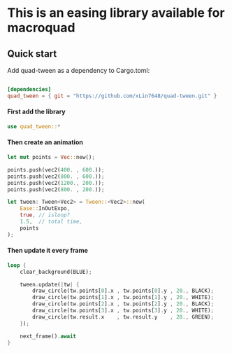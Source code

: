 # This is an easing library available for macroquad


## Quick start

Add quad-tween as a dependency to Cargo.toml:
```toml

[dependencies]
quad_tween = { git = "https://github.com/xLin7648/quad-tween.git" }
```

#### First add the library

```rust
use quad_tween::*
```

#### Then create an animation
```rust
let mut points = Vec::new();

points.push(vec2(400. , 600.));
points.push(vec2(800. , 600.));
points.push(vec2(1200., 200.));
points.push(vec2(800. , 200.));

let tween: Tween<Vec2> = Tween::<Vec2>::new(
    Ease::InOutExpo,
    true, // isloop?
    1.5,  // total time,
    points
);
```

#### Then update it every frame
```rust
loop {
    clear_background(BLUE);

    tween.update(|tw| {
        draw_circle(tw.points[0].x , tw.points[0].y , 20., BLACK);
        draw_circle(tw.points[1].x , tw.points[1].y , 20., WHITE);
        draw_circle(tw.points[2].x , tw.points[2].y , 20., BLACK);
        draw_circle(tw.points[3].x , tw.points[3].y , 20., WHITE);
        draw_circle(tw.result.x    , tw.result.y    , 20., GREEN);
    });

    next_frame().await
}

```